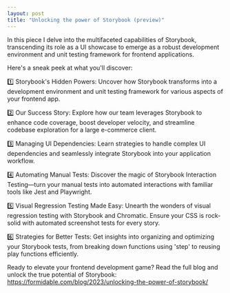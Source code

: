 ```yaml
---
layout: post
title: "Unlocking the power of Storybook (preview)"
---
```


In this piece I delve into the multifaceted capabilities of Storybook, transcending its role as a UI showcase to emerge as a robust development environment and unit testing framework for frontend applications.

Here's a sneak peek at what you'll discover:

1️⃣ Storybook's Hidden Powers: Uncover how Storybook transforms into a development environment and unit testing framework for various aspects of your frontend app.

2️⃣ Our Success Story: Explore how our team leverages Storybook to enhance code coverage, boost developer velocity, and streamline codebase exploration for a large e-commerce client.

3️⃣ Managing UI Dependencies: Learn strategies to handle complex UI dependencies and seamlessly integrate Storybook into your application workflow.

4️⃣ Automating Manual Tests: Discover the magic of Storybook Interaction Testing—turn your manual tests into automated interactions with familiar tools like Jest and Playwright.

5️⃣ Visual Regression Testing Made Easy: Unearth the wonders of visual regression testing with Storybook and Chromatic. Ensure your CSS is rock-solid with automated screenshot tests for every story.

6️⃣ Strategies for Better Tests: Get insights into organizing and optimizing your Storybook tests, from breaking down functions using 'step' to reusing play functions efficiently.

Ready to elevate your frontend development game? Read the full blog and unlock the true potential of Storybook: https://formidable.com/blog/2023/unlocking-the-power-of-storybook/
